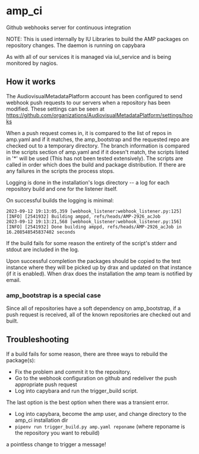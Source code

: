 # amp_ci
Github webhooks server for continuous integration

NOTE: This is used internally by IU Libraries to build the AMP packages on repository changes.
The daemon is running on capybara

As with all of our services it is managed via iul_service and is being monitored by nagios.

## How it works
The AudiovisualMetadataPlatform account has been configured to send webhook push requests to our servers
when a repository has been modified.  These settings can be seen at 
https://github.com/organizations/AudiovisualMetadataPlatform/settings/hooks

When a push request comes in, it is compared to the list of repos in amp.yaml and if it matches, the
amp_bootstrap and the requested repo are checked out to a temporary directory.  The branch information
is compared in the scripts section of amp.yaml and if it doesn't match, the scripts listed in '*' will
be used (This has not been tested extensively).  The scripts are called in order which does the build
and package distribution.  If there are any failures in the scripts the process stops.

Logging is done in the installation's logs directory -- a log for each repository build and one for
the listener itself.

On successful builds the logging is minimal:
```
2023-09-12 19:13:05,359 [webhook_listener:webhook_listener.py:125] [INFO] [2541932] Building amppd, refs/heads/AMP-2926_acJob
2023-09-12 19:13:21,568 [webhook_listener:webhook_listener.py:156] [INFO] [2541932] Done building amppd, refs/heads/AMP-2926_acJob in 16.208548545837402 seconds
```

If the build fails for some reason the entirety of the script's stderr and stdout are included in the log.

Upon successful completion the packages should be copied to the test instance where they will be picked
up by drax and updated on that instance (if it is enabled).  When drax does the installation the amp team
is notified by email.

### amp_bootstrap is a special case
Since all of repositories have a soft dependency on amp_bootstrap, if a push request is received, all of the
known repositories are checked out and built.

## Troubleshooting
If a build fails for some reason, there are three ways to rebuild the package(s):
* Fix the problem and commit it to the repository.
* Go to the webhook configuration on github and redeliver the push appropriate push request
* Log into capybara and run the trigger_build script.

The last option is the best option when there was a transient error.
* Log into capybara, become the amp user, and change directory to the amp_ci installation dir
* `pipenv run trigger_build.py amp.yaml reponame`  (where reponame is the repository you want to rebuild)

a pointless change to trigger a message!

